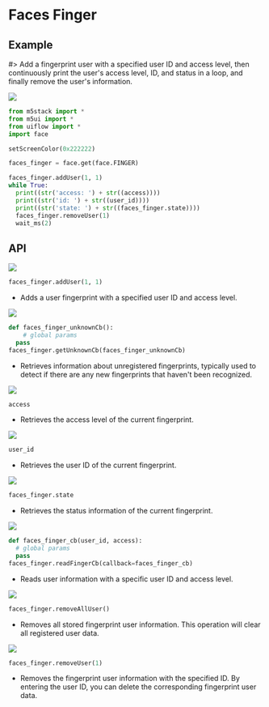 # Faces Finger

## Example

#> Add a fingerprint user with a specified user ID and access level, then continuously print the user's access level, ID, and status in a loop, and finally remove the user's information.

<img class="blockly_svg" src="https://m5stack.oss-cn-shenzhen.aliyuncs.com/resource/docs/static/assets/img/uiflow/blockly/modules/face_finger/uiflow_block_face_finger_demo.svg">

```python
from m5stack import *
from m5ui import *
from uiflow import *
import face

setScreenColor(0x222222)

faces_finger = face.get(face.FINGER)

faces_finger.addUser(1, 1)
while True:
  print((str('access: ') + str((access))))
  print((str('id: ') + str((user_id))))
  print((str('state: ') + str((faces_finger.state))))
  faces_finger.removeUser(1)
  wait_ms(2)
```

## API

<img class="blockly_svg" src="https://m5stack.oss-cn-shenzhen.aliyuncs.com/resource/docs/static/assets/img/uiflow/blockly/modules/face_finger/uiflow_block_faces_finger_add_user.svg">

```python
faces_finger.addUser(1, 1)
```

- Adds a user fingerprint with a specified user ID and access level.

<img class="blockly_svg" src="https://m5stack.oss-cn-shenzhen.aliyuncs.com/resource/docs/static/assets/img/uiflow/blockly/modules/face_finger/uiflow_block_faces_finger_getUnknown.svg">

```python
def faces_finger_unknownCb():
	# global params
  pass
faces_finger.getUnknownCb(faces_finger_unknownCb)
```

- Retrieves information about unregistered fingerprints, typically used to detect if there are any new fingerprints that haven't been recognized.

<img class="blockly_svg" src="https://m5stack.oss-cn-shenzhen.aliyuncs.com/resource/docs/static/assets/img/uiflow/blockly/modules/face_finger/uiflow_block_faces_finger_get_access.svg">

```python
access
```

- Retrieves the access level of the current fingerprint.

<img class="blockly_svg" src="https://m5stack.oss-cn-shenzhen.aliyuncs.com/resource/docs/static/assets/img/uiflow/blockly/modules/face_finger/uiflow_block_faces_finger_get_id.svg">

```python
user_id
```

- Retrieves the user ID of the current fingerprint.

<img class="blockly_svg" src="https://m5stack.oss-cn-shenzhen.aliyuncs.com/resource/docs/static/assets/img/uiflow/blockly/modules/face_finger/uiflow_block_faces_finger_get_state.svg">

```python
faces_finger.state
```

- Retrieves the status information of the current fingerprint.

<img class="blockly_svg" src="https://m5stack.oss-cn-shenzhen.aliyuncs.com/resource/docs/static/assets/img/uiflow/blockly/modules/face_finger/uiflow_block_faces_finger_read.svg">

```python
def faces_finger_cb(user_id, access):
  # global params
  pass
faces_finger.readFingerCb(callback=faces_finger_cb)
```

- Reads user information with a specific user ID and access level.

<img class="blockly_svg" src="https://m5stack.oss-cn-shenzhen.aliyuncs.com/resource/docs/static/assets/img/uiflow/blockly/modules/face_finger/uiflow_block_faces_finger_removeAll.svg">

```python
faces_finger.removeAllUser()
```

- Removes all stored fingerprint user information. This operation will clear all registered user data.

<img class="blockly_svg" src="https://m5stack.oss-cn-shenzhen.aliyuncs.com/resource/docs/static/assets/img/uiflow/blockly/modules/face_finger/uiflow_block_faces_finger_remove_user.svg">

```python
faces_finger.removeUser(1)
```

- Removes the fingerprint user information with the specified ID. By entering the user ID, you can delete the corresponding fingerprint user data.